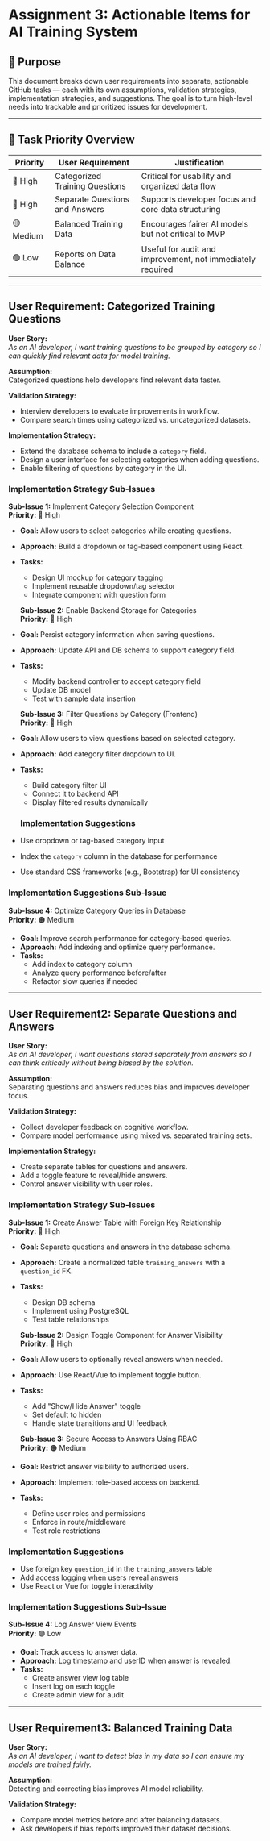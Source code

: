 # Assignment 3: Actionable Items for AI Training System

## 🎯 Purpose
This document breaks down user requirements into separate, actionable GitHub tasks — each with its own assumptions, validation strategies, implementation strategies, and suggestions. The goal is to turn high-level needs into trackable and prioritized issues for development.

---

## 🔽 Task Priority Overview

| Priority  | User Requirement               | Justification                                              |
| --------- | ------------------------------ | ---------------------------------------------------------- |
| 🔴 High   | Categorized Training Questions | Critical for usability and organized data flow             |
| 🔴 High   | Separate Questions and Answers | Supports developer focus and core data structuring         |
| 🟡 Medium | Balanced Training Data         | Encourages fairer AI models but not critical to MVP        |
| 🟢 Low    | Reports on Data Balance        | Useful for audit and improvement, not immediately required |

---

##  User Requirement: Categorized Training Questions

**User Story:**  
*As an AI developer, I want training questions to be grouped by category so I can quickly find relevant data for model training.*

**Assumption:**  
Categorized questions help developers find relevant data faster.

**Validation Strategy:**  
- Interview developers to evaluate improvements in workflow.  
- Compare search times using categorized vs. uncategorized datasets.  

**Implementation Strategy:**  
- Extend the database schema to include a `category` field.  
- Design a user interface for selecting categories when adding questions.  
- Enable filtering of questions by category in the UI.  

### Implementation Strategy Sub-Issues
**Sub-Issue 1:** Implement Category Selection Component  
**Priority:** 🔴 High  
- **Goal:** Allow users to select categories while creating questions.  
- **Approach:** Build a dropdown or tag-based component using React.  
- **Tasks:**  
  - Design UI mockup for category tagging  
  - Implement reusable dropdown/tag selector  
  - Integrate component with question form  

  **Sub-Issue 2:** Enable Backend Storage for Categories  
**Priority:** 🔴 High  
- **Goal:** Persist category information when saving questions.  
- **Approach:** Update API and DB schema to support category field.  
- **Tasks:**  
  - Modify backend controller to accept category field  
  - Update DB model  
  - Test with sample data insertion 

  **Sub-Issue 3:** Filter Questions by Category (Frontend)  
**Priority:** 🔴 High  
- **Goal:** Allow users to view questions based on selected category.  
- **Approach:** Add category filter dropdown to UI.  
- **Tasks:**  
  - Build category filter UI  
  - Connect it to backend API  
  - Display filtered results dynamically  

  ### Implementation Suggestions

- Use dropdown or tag-based category input  
- Index the `category` column in the database for performance  
- Use standard CSS frameworks (e.g., Bootstrap) for UI consistency 

### Implementation Suggestions Sub-Issue

**Sub-Issue 4:** Optimize Category Queries in Database  
**Priority:** 🟠 Medium  
- **Goal:** Improve search performance for category-based queries.  
- **Approach:** Add indexing and optimize query performance.  
- **Tasks:**  
  - Add index to category column  
  - Analyze query performance before/after  
  - Refactor slow queries if needed  

---

##  User Requirement2: Separate Questions and Answers

**User Story:**  
*As an AI developer, I want questions stored separately from answers so I can think critically without being biased by the solution.*

**Assumption:**  
Separating questions and answers reduces bias and improves developer focus.

**Validation Strategy:**  
- Collect developer feedback on cognitive workflow.  
- Compare model performance using mixed vs. separated training sets.  

**Implementation Strategy:**  
- Create separate tables for questions and answers.  
- Add a toggle feature to reveal/hide answers.  
- Control answer visibility with user roles.

### Implementation Strategy Sub-Issues

**Sub-Issue 1:** Create Answer Table with Foreign Key Relationship  
**Priority:** 🔴 High  
- **Goal:** Separate questions and answers in the database schema.  
- **Approach:** Create a normalized table `training_answers` with a `question_id` FK.  
- **Tasks:**  
  - Design DB schema  
  - Implement using PostgreSQL  
  - Test table relationships 

  **Sub-Issue 2:** Design Toggle Component for Answer Visibility  
**Priority:** 🔴 High  
- **Goal:** Allow users to optionally reveal answers when needed.  
- **Approach:** Use React/Vue to implement toggle button.  
- **Tasks:**  
  - Add "Show/Hide Answer" toggle  
  - Set default to hidden  
  - Handle state transitions and UI feedback

  **Sub-Issue 3:** Secure Access to Answers Using RBAC  
**Priority:** 🟠 Medium  
- **Goal:** Restrict answer visibility to authorized users.  
- **Approach:** Implement role-based access on backend.  
- **Tasks:**  
  - Define user roles and permissions  
  - Enforce in route/middleware  
  - Test role restrictions 
  
### Implementation Suggestions

- Use foreign key `question_id` in the `training_answers` table  
- Add access logging when users reveal answers  
- Use React or Vue for toggle interactivity  

### Implementation Suggestions Sub-Issue

**Sub-Issue 4:** Log Answer View Events  
**Priority:** 🟢 Low  
- **Goal:** Track access to answer data.  
- **Approach:** Log timestamp and userID when answer is revealed.  
- **Tasks:**  
  - Create answer view log table  
  - Insert log on each toggle  
  - Create admin view for audit  
---

## User Requirement3: Balanced Training Data

**User Story:**  
*As an AI developer, I want to detect bias in my data so I can ensure my models are trained fairly.*

**Assumption:**  
Detecting and correcting bias improves AI model reliability.

**Validation Strategy:**  
- Compare model metrics before and after balancing datasets.  
- Ask developers if bias reports improved their dataset decisions.  